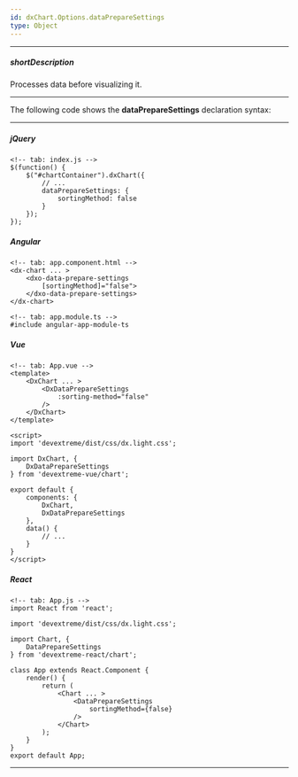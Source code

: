 ```yaml
---
id: dxChart.Options.dataPrepareSettings
type: Object
---
```

---
##### shortDescription
Processes data before visualizing it.

---
The following code shows the **dataPrepareSettings** declaration syntax:

---
##### jQuery

    <!-- tab: index.js -->
    $(function() {
        $("#chartContainer").dxChart({
            // ...
            dataPrepareSettings: {
                sortingMethod: false
            }
        });
    });

##### Angular

    <!-- tab: app.component.html -->
    <dx-chart ... >
        <dxo-data-prepare-settings
            [sortingMethod]="false">
        </dxo-data-prepare-settings>
    </dx-chart>

    <!-- tab: app.module.ts -->
    #include angular-app-module-ts

##### Vue

    <!-- tab: App.vue -->
    <template>
        <DxChart ... >
            <DxDataPrepareSettings
                :sorting-method="false"
            />
        </DxChart>
    </template>

    <script>
    import 'devextreme/dist/css/dx.light.css';

    import DxChart, {
        DxDataPrepareSettings 
    } from 'devextreme-vue/chart';

    export default {
        components: {
            DxChart,
            DxDataPrepareSettings
        },
        data() {
            // ...
        }
    }
    </script>


##### React

    <!-- tab: App.js -->
    import React from 'react';

    import 'devextreme/dist/css/dx.light.css';

    import Chart, {
        DataPrepareSettings 
    } from 'devextreme-react/chart';

    class App extends React.Component {
        render() {
            return (
                <Chart ... >
                    <DataPrepareSettings
                        sortingMethod={false}
                    />
                </Chart>
            );
        }
    }
    export default App;

---
